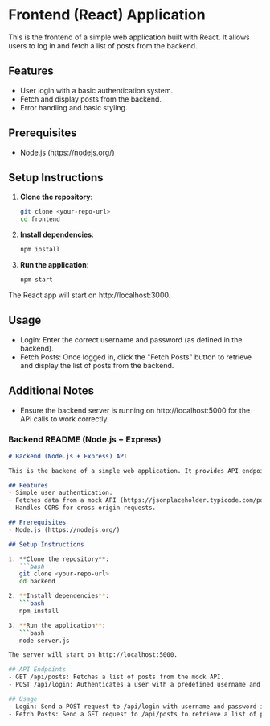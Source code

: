 # Frontend (React) Application

This is the frontend of a simple web application built with React. It allows users to log in and fetch a list of posts from the backend.

## Features
- User login with a basic authentication system.
- Fetch and display posts from the backend.
- Error handling and basic styling.

## Prerequisites
- Node.js (https://nodejs.org/)

## Setup Instructions

1. **Clone the repository**:
   ```bash
   git clone <your-repo-url>
   cd frontend

2. **Install dependencies**:
   ```bash
   npm install

3. **Run the application**:
   ```bash
   npm start

The React app will start on http://localhost:3000.

## Usage
- Login: Enter the correct username and password (as defined in the backend).
- Fetch Posts: Once logged in, click the "Fetch Posts" button to retrieve and display the list of posts from the backend.

## Additional Notes
- Ensure the backend server is running on http://localhost:5000 for the API calls to work correctly.

### **Backend README (Node.js + Express)**

```markdown
# Backend (Node.js + Express) API

This is the backend of a simple web application. It provides API endpoints for user authentication and fetching posts data from an external API.

## Features
- Simple user authentication.
- Fetches data from a mock API (https://jsonplaceholder.typicode.com/posts).
- Handles CORS for cross-origin requests.

## Prerequisites
- Node.js (https://nodejs.org/)

## Setup Instructions

1. **Clone the repository**:
   ```bash
   git clone <your-repo-url>
   cd backend

2. **Install dependencies**:
   ```bash
   npm install

3. **Run the application**:
   ```bash
   node server.js

The server will start on http://localhost:5000.

## API Endpoints
- GET /api/posts: Fetches a list of posts from the mock API.
- POST /api/login: Authenticates a user with a predefined username and password.

## Usage
- Login: Send a POST request to /api/login with username and password in the request body.
- Fetch Posts: Send a GET request to /api/posts to retrieve a list of posts.
